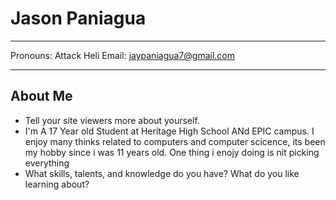 # Jason Paniagua
---
Pronouns: Attack Heli
Email: jaypaniagua7@gmail.com

---
## About Me

- Tell your site viewers more about yourself.
- I'm A 17 Year old Student at Heritage High School ANd EPIC campus. I enjoy many thinks related to computers and computer scicence, its been my hobby since i was 11 years old. One thing i enojy doing is nit picking everything 
- What skills, talents, and knowledge do you have? What do you like learning about?
